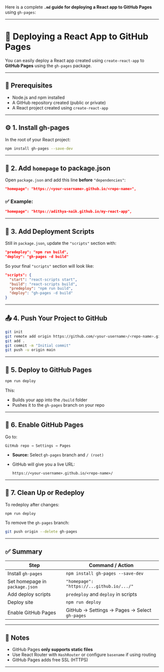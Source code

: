 Here is a complete **`.md` guide for deploying a React app to GitHub Pages** using `gh-pages`:

---

# 🚀 Deploying a React App to GitHub Pages

You can easily deploy a React app created using `create-react-app` to **GitHub Pages** using the `gh-pages` package.

---

## 🧱 Prerequisites

- Node.js and npm installed
- A GitHub repository created (public or private)
- A React project created using `create-react-app`

---

## ⚙️ 1. Install gh-pages

In the root of your React project:

```bash
npm install gh-pages --save-dev
````

---

## 📝 2. Add `homepage` to package.json

Open `package.json` and add this line **before** `"dependencies"`:

```json
"homepage": "https://<your-username>.github.io/<repo-name>",
```

### ✅ Example:

```json
"homepage": "https://adithya-naik.github.io/my-react-app",
```

---

## 🔁 3. Add Deployment Scripts

Still in `package.json`, update the `"scripts"` section with:

```json
"predeploy": "npm run build",
"deploy": "gh-pages -d build"
```

So your final `"scripts"` section will look like:

```json
"scripts": {
  "start": "react-scripts start",
  "build": "react-scripts build",
  "predeploy": "npm run build",
  "deploy": "gh-pages -d build"
}
```

---

## 📤 4. Push Your Project to GitHub

```bash
git init
git remote add origin https://github.com/<your-username>/<repo-name>.git
git add .
git commit -m "Initial commit"
git push -u origin main
```

---

## 🚀 5. Deploy to GitHub Pages

```bash
npm run deploy
```

This:

* Builds your app into the `/build` folder
* Pushes it to the `gh-pages` branch on your repo

---

## 🔧 6. Enable GitHub Pages

Go to:

```
GitHub repo → Settings → Pages
```

* **Source:** Select `gh-pages` branch and `/ (root)`
* GitHub will give you a live URL:

  ```
  https://<your-username>.github.io/<repo-name>/
  ```

---

## 🧹 7. Clean Up or Redeploy

To redeploy after changes:

```bash
npm run deploy
```

To remove the `gh-pages` branch:

```bash
git push origin --delete gh-pages
```

---

## ✅ Summary

| Step                           | Command / Action                              |
| ------------------------------ | --------------------------------------------- |
| Install `gh-pages`             | `npm install gh-pages --save-dev`             |
| Set homepage in `package.json` | `"homepage": "https://...github.io/.../"`     |
| Add deploy scripts             | `predeploy` and `deploy` in scripts           |
| Deploy site                    | `npm run deploy`                              |
| Enable GitHub Pages            | GitHub → Settings → Pages → Select `gh-pages` |

---

## 🔐 Notes

* GitHub Pages **only supports static files**
* Use React Router with `HashRouter` or configure `basename` if using routing
* GitHub Pages adds free SSL (HTTPS)

---
  